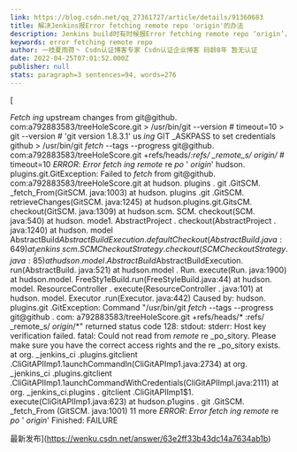 ```yaml
---
link: https://blog.csdn.net/qq_27361727/article/details/91360683
title: 解决Jenkins报Error fetching remote repo 'origin'的办法
description: Jenkins build时有时候报Error fetching remote repo ‘origin’，网上都说是git权限问题，试了之后也没有用，找了很久才发现，造成这个问题的原因是Jenkins有个工作空间（ workspace）的概念，Jenkins构建时产生的缓存会存储到工作空间，清理掉缓存就好，如下图：如果觉得每次手动清理比较麻烦，我们可以配置Jenkins在每次构建完成之后就进..._error fetching remote repo
keywords: error fetching remote repo
author: 一枝夏雨荷丶 Csdn认证博客专家 Csdn认证企业博客 码龄8年 暂无认证
date: 2022-04-25T07:01:52.000Z
publisher: null
stats: paragraph=3 sentences=94, words=276
---
```

[

_Fetch_ _ing_ upstream changes from git@github. com:a792883583/treeHoleScore.git > /usr/bin/git --version # timeout=10 > git --version # 'git version 1.8.3.1' us _ing_ GIT _ASKPASS to set credentials github > /usr/bin/git _fetch_ --tags --progress git@github. com:a792883583/treeHoleScore.git +refs/heads/*:refs/ _remote_s/ _origin_/* # timeout=10 _ERROR_: _Error_ _fetch_ _ing_ _remote_ re _po_ ' _origin_' hudson. plugins.git.GitException: Failed to _fetch_ from git@github. com:a792883583/treeHoleScore.git at hudson. plugins . git .GitSCM. _fetch_From(GitSCM. java:1003) at hudson. plugins .git .GitSCM. retrieveChanges(GitSCM. java:1245) at hudson.plugins.git.GitsCM. checkout(GitSCM. java:1309) at hudson.scm. SCM. checkout(SCM. java:540) at hudson. mode1. AbstractProject . checkout(AbstractProject . java:1240) at hudson. model AbstractBuild$AbstractBuildExecution. def aultCheckout (AbstractBuild. java:649) at _jenkins_ .scm. SCMCheckoutStrategy . checkout(SCMCheckoutStrategy . java:85) at hudson . model. AbstractBuild$AbstractBuildExecution. run(AbstractBuild. java:521) at hudson.model . Run. execute(Run. java:1900) at hudson.model. FreeSty1eBuild.run(FreeStyleBuild.java:44) at hudson. model. ResourceController . execute(ResourceController . java:101) at hudson. model. Executor .run(Executor. java:442) Caused by: hudson. plugins.git .GitException: Command "/usr/bin/git _fetch_ --tags --progress git@github . com: a792883583/treeHoleScore.git +refs/heads/* :refs/ _remote_s/ _origin_/*" returned status code 128: stdout: stderr: Host key verification failed. fatal: Could not read from _remote_ re _po_sitory. Please make sure you have the correct access rights and the re _po_sitory exists. at org. _jenkins_ci .plugins.gitclient .CliGitAPIImp1.1aunchCommandIn(CliGitAPImp1.java:2734) at org. _jenkins_ci .plugins.gitclient .CliGitAPIImp1.1aunchCommandWithCredentials(CliGitAPIImpl.java:2111) at org. _jenkins_ci.plugins . gitclient .CliGitAPIImp1$1. execute(CliGitAPIImp1.java:623) at hudson.p1ugins . git .GitSCM. _fetch_From (GitSCM. java:1001) 11 more _ERROR_: _Error_ _fetch_ _ing_ _remote_ re _po_ ' _origin_' Finished: FAILURE

最新发布](https://wenku.csdn.net/answer/63e2ff33b43dc14a7634ab1b)
